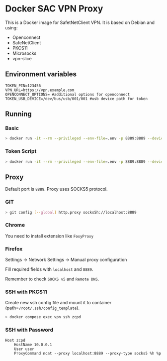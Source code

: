 # Docker SAC VPN Proxy

This is a Docker image for SafetNetClient VPN. It is based on Debian and using:

- Openconnect
- SafeNetClient
- PKCS11
- Microsocks
- vpn-slice

## Environment variables

```env
TOKEN_PIN=123456
VPN_URL=https://vpn.example.com
OPENCONNECT_OPTIONS= #additional options for openconnect
TOKEN_USB_DEVICE=/dev/bus/usb/001/001 #usb device path for token
```

## Running

### Basic

```bash
> docker run -it --rm --privileged --env-file=.env -p 8889:8889 --device /dev/bus/usb:/dev/bus/usb liskeee/sac-vpn-proxy:latest
```

### Token Script

```bash
> docker run -it --rm --privileged --env-file=.env -p 8889:8889 --device /dev/bus/usb:/dev/bus/usb liskeee/sac-vpn-proxy:latest /token.sh {find|object|ssh-agent}
```

## Proxy

Default port is `8889`. Proxy uses SOCKS5 protocol.

### GIT

```bash
> git config [--global] http.proxy socks5h://localhost:8889
```

### Chrome

You need to install extension like `FoxyProxy`

### Firefox

Settings -> Network Settings -> Manual proxy configuration

Fill required fields with `localhost` and `8889`.

Remember to check `SOCKS v5` and `Remote DNS`.

### SSH with PKCS11

Create new ssh config file and mount it to container (path=`/root/.ssh/config_template`).

```bash
> docker compose exec vpn ssh zcpd
```

### SSH with Password

```config
Host zcpd
    HostName 10.0.0.1
    User user
    ProxyCommand ncat --proxy localhost:8889 --proxy-type socks5 %h %p
```
